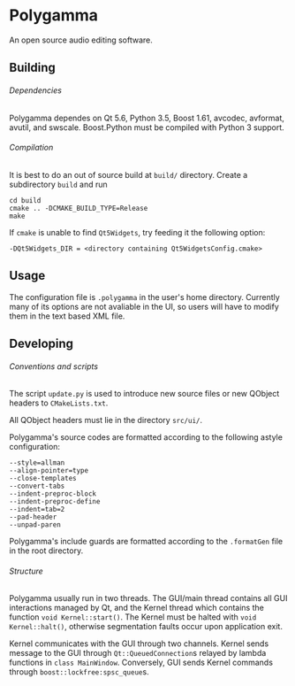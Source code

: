# Polygamma

An open source audio editing software.

## Building

###### Dependencies
Polygamma dependes on Qt 5.6, Python 3.5, Boost 1.61, avcodec, avformat,
avutil, and swscale. Boost.Python must be compiled with Python 3 support.

###### Compilation
It is best to do an out of source build at `build/` directory. Create a
subdirectory `build` and run
```
cd build
cmake .. -DCMAKE_BUILD_TYPE=Release
make
```
If `cmake` is unable to find `Qt5Widgets`, try feeding it the following option:
```
-DQt5Widgets_DIR = <directory containing Qt5WidgetsConfig.cmake>
```

## Usage

The configuration file is `.polygamma` in the user's home directory. Currently
many of its options are not avaliable in the UI, so users will have to modify
them in the text based XML file.

## Developing

###### Conventions and scripts

The script `update.py` is used to introduce new source files or new QObject
headers to `CMakeLists.txt`.

All QObject headers must lie in the directory `src/ui/`.

Polygamma's source codes are formatted according to the following astyle
configuration:
```
--style=allman
--align-pointer=type	
--close-templates
--convert-tabs
--indent-preproc-block
--indent-preproc-define
--indent=tab=2
--pad-header
--unpad-paren
```
Polygamma's include guards are formatted according to the `.formatGen` file in
the root directory.

###### Structure

Polygamma usually run in two threads. The GUI/main thread contains all GUI
interactions managed by Qt, and the Kernel thread which contains the function
`void Kernel::start()`. The Kernel must be halted with `void Kernel::halt()`,
otherwise segmentation faults occur upon application exit.

Kernel communicates with the GUI through two channels. Kernel sends message
to the GUI through `Qt::QueuedConnection`s relayed by lambda functions in
`class MainWindow`. Conversely, GUI sends Kernel commands through
`boost::lockfree:spsc_queue`s.

